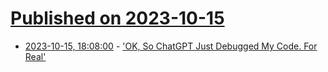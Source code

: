 # [Published on 2023-10-15](index.md)

* [2023-10-15, 18:08:00](https://developers.slashdot.org/story/23/10/15/185245/ok-so-chatgpt-just-debugged-my-code-for-real?utm_source=rss1.0mainlinkanon&utm_medium=feed) - ['OK, So ChatGPT Just Debugged My Code. For Real'](https://developers.slashdot.org/story/23/10/15/185245/ok-so-chatgpt-just-debugged-my-code-for-real?utm_source=rss1.0mainlinkanon&utm_medium=feed)
